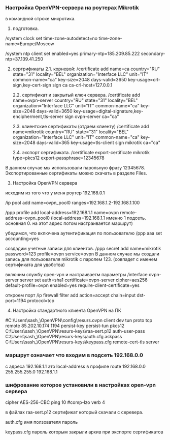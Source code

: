### Настройка OpenVPN-сервера на роутерах Mikrotik
в командной строке микротика.

1. подготовка.
 
/system clock
set time-zone-autodetect=no time-zone-name=Europe/Moscow

/system ntp client
set enabled=yes primary-ntp=185.209.85.222 secondary-ntp=37.139.41.250

2.  сертрификаты
    2.1. корневой:
/certificate 
add name=ca country="RU" state="31" locality="BEL" organization="Interface LLC" unit="IT" common-name="ca" key-size=2048 days-valid=3650 key-usage=crl-sign,key-cert-sign
sign ca ca-crl-host=127.0.0.1

    2.2. сертификат и закрытый ключ сервера.
/certificate 
add name=ovpn-server country="RU" state="31" locality="BEL" organization="Interface LLC" unit="IT" common-name="ca" key-size=2048 days-valid=3650 key-usage=digital-signature,key-encipherment,tls-server
sign ovpn-server ca="ca"

    2.3. клиентские сертификаты (отдаем клиенту)
/certificate 
add name=mikrotik country="RU" state="31" locality="BEL" organization="Interface LLC" unit="IT" common-name="ca" key-size=2048 days-valid=365 key-usage=tls-client
sign mikrotik ca="ca"

    2.4. экспорт сертификата.
/certificate
export-certificate mikrotik type=pkcs12 export-passphrase=12345678

В данном случае мы использовали парольную фразу 12345678. 
Экспортированные сертификаты можно скачать в разделе Files. 
  
3. Настройка OpenVPN сервера

исходим из того что у меня роутер 192.168.0.1

/ip pool
add name=ovpn_pool0 ranges=192.168.1.2-192.168.1.100  

/ppp profile
add local-address=192.168.1.1 name=ovpn remote-address=ovpn_pool0
(local-address=192.168.1.1 именно 1 подсеть. основная 0. на этот адрес потом настраивается маршрут)

убедимся, что включена аутентификация по пользователю
/ppp aaa
set accounting=yes

создадим учетные записи для клиентов. 
/ppp secret
add name=mikrotik password=123 profile=ovpn service=ovpn
В данном случае мы создали запись для пользователя mikrotik с паролем 123. 
(совпадет с именем сертификата для удобства)

включим службу open-vpn и настраиваетм параметры
/interface ovpn-server server
set auth=sha1 certificate=ovpn-server cipher=aes256 default-profile=ovpn enabled=yes require-client-certificate=yes

откроем порт
/ip firewall filter
add action=accept chain=input  dst-port=1194 protocol=tcp 

4. Настройка стандартного клиента OpenVPN на ПК

#C:\Users\sash_\OpenVPN\config\resurs.ovpn
client
dev tun
proto tcp
remote 85.202.10.174 1194
persist-key
persist-tun
pkcs12 C:\\Users\\sash_\\OpenVPN\\resurs-keys\\raa-sert.p12
auth-user-pass C:\\Users\\sash_\\OpenVPN\\resurs-keys\\auth.cfg
askpass C:\\Users\\sash_\\OpenVPN\\resurs-keys\\keypass.cfg
remote-cert-tls server

### маршрут означает что входим в подсеть 192.168.0.0
 с адреса 192.168.1.1 это local-address в профиле 
route 192.168.0.0 255.255.255.0 192.168.1.1

### шифрование которое установили в настройках open-vpn сервера
cipher AES-256-CBC 
ping 10
#comp-lzo
verb 4

в файлах
raa-sert.p12
сертификат который скачали с серевера.

auth.cfg
имя ползователя
пароль

keypass.cfg
пароль которым закрыли архив при экспорте сертификатов